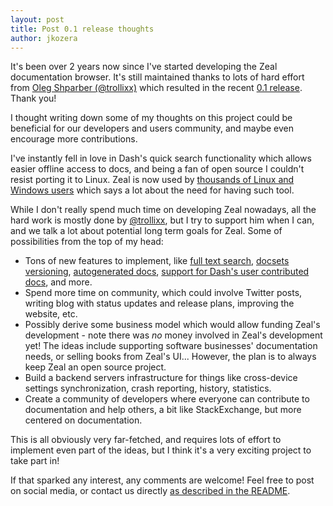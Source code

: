 ```yaml
---
layout: post
title: Post 0.1 release thoughts
author: jkozera
---
```

It's been over 2 years now since I've started developing the Zeal documentation browser. It's still maintained thanks to lots of hard effort from [Oleg Shparber (@trollixx)](https://github.com/trollixx) which resulted in the recent [0.1 release](https://github.com/zealdocs/zeal/releases/tag/v0.1.1). Thank you!

I thought writing down some of my thoughts on this project could be beneficial for our developers and users community, and maybe even encourage more contributions.

I've instantly fell in love in Dash's quick search functionality which allows easier offline access to docs, and being a fan of open source I couldn't resist porting it to Linux. Zeal is now used by [thousands of Linux and Windows users](https://github.com/zealdocs/zeal/stargazers) which says a lot about the need for having such tool.

While I don't really spend much time on developing Zeal nowadays, all the hard work is mostly done by [@trollixx](https://github.com/trollixx), but I try to support him when I can, and we talk a lot about potential long term goals for Zeal. Some of possibilities from the top of my head:

-  Tons of new features to implement, like [full text search](https://github.com/zealdocs/zeal/issues/280), [docsets versioning](https://github.com/zealdocs/zeal/issues/208), [autogenerated docs](https://github.com/zealdocs/zeal/issues/143), [support for Dash's user contributed docs](https://github.com/zealdocs/zeal/issues/170), and more.
-  Spend more time on community, which could involve Twitter posts, writing blog with status updates and release plans, improving the website, etc.
-  Possibly derive some business model which would allow funding Zeal's development - note there was *no* money involved in Zeal's development yet! The ideas include supporting software businesses' documentation needs, or selling books from Zeal's UI... However, the plan is to always keep Zeal an open source project.
-  Build a backend servers infrastructure for things like cross-device settings synchronization, crash reporting, history, statistics.
-  Create a community of developers where everyone can contribute to documentation and help others, a bit like StackExchange, but more centered on documentation.

This is all obviously very far-fetched, and requires lots of effort to implement even part of the ideas, but I think it's a very exciting project to take part in!

If that sparked any interest, any comments are welcome! Feel free to post on social media, or contact us directly [as described in the README](https://github.com/zealdocs/zeal#contact-and-support).
